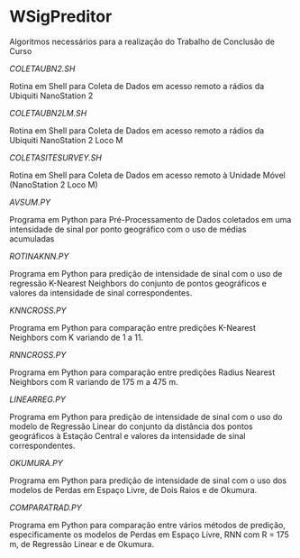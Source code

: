 # WSigPreditor
Algoritmos necessários para a realização do Trabalho de Conclusão de Curso 


_COLETAUBN2.SH_

Rotina em Shell para Coleta de Dados em acesso remoto a rádios da Ubiquiti NanoStation 2


_COLETAUBN2LM.SH_

Rotina em Shell para Coleta de Dados em acesso remoto a rádios da Ubiquiti NanoStation 2 Loco M


_COLETASITESURVEY.SH_

Rotina em Shell para Coleta de Dados em acesso remoto à Unidade Móvel (NanoStation 2 Loco M)


_AVSUM.PY_

Programa em Python para Pré-Processamento de Dados coletados em uma intensidade de sinal por ponto geográfico com o uso de médias acumuladas


_ROTINAKNN.PY_

Programa em Python para predição de intensidade de sinal com o uso de regressão K-Nearest Neighbors do conjunto de pontos geográficos e valores da intensidade de sinal correspondentes.


_KNNCROSS.PY_

Programa em Python para comparação entre predições K-Nearest Neighbors com K variando de 1 a 11.


_RNNCROSS.PY_

Programa em Python para comparação entre predições Radius Nearest Neighbors com R variando de 175 m a 475 m.


_LINEARREG.PY_

Programa em Python para predição de intensidade de sinal com o uso do modelo de Regressão Linear do conjunto da distância dos pontos geográficos à Estação Central e valores da intensidade de sinal correspondentes.


_OKUMURA.PY_

Programa em Python para predição de intensidade de sinal com o uso dos modelos de Perdas em Espaço Livre, de Dois Raios e de Okumura.


_COMPARATRAD.PY_

Programa em Python para comparação entre vários métodos de predição, especificamente os modelos de Perdas em Espaço Livre, RNN com R = 175 m, de Regressão Linear e de Okumura.

